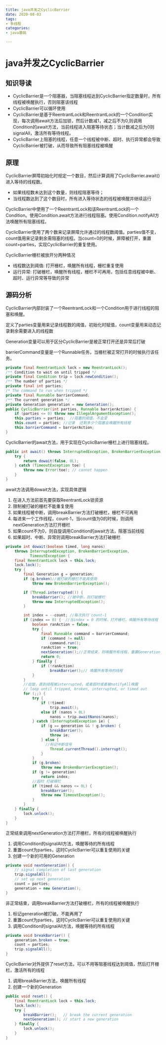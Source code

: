 ```yaml
---
title: java并发之CyclicBarrier
date: 2020-08-03
tags:
- 多线程
categories:
- java基础

---
```


# java并发之CyclicBarrier

## 知识导读

- CyclicBarrier是一个阻塞器，当阻塞线程达到CyclicBarrier指定数量时，所有线程被唤醒执行，否则阻塞该线程
- CyclicBarrier可以循环使用
- CyclicBarrier是基于ReentrantLock和ReentrantLock的一个Condition实现，每次调用await方法后加锁，然后计数减1，减之后不为0,则调用Condition的await方法，当前线程进入阻塞等待状态；当计数减之后为0则signalAll，激活所有等待线程。
- CyclicBarrier上阻塞的线程，任意一个线程被中断、超时、执行异常都会导致CyclicBarrier被打破，从而导致所有阻塞线程被唤醒

## 原理

CyclicBarrier屏障初始化时规定一个数目，然后计算调用了CyclicBarrier.await()进入等待的线程数。

- 如果线程数未达到这个数量，则线程阻塞等待；
- 当线程数达到了这个数目时，所有进入等待状态的线程被唤醒并继续运行

CyclicBarrier中使用了一个ReentrantLock和该ReentrantLock的一个Condition。使用Condition.await方法进行线程阻塞。使用Condition.notifyAll方法唤醒所有阻塞线程。

CyclicBarrier使用了两个数来记录屏障允许通过的线程数阈值。parties值不变，count值用来记录剩余需阻塞的线程。当count=0的时候，屏障被打开，重置count=parties，实现CyclicBarrier的重复使用。

CyclicBarrier栅栏被放开分两种情况

- 线程数达到阈值: 打开栅栏，唤醒所有线程，栅栏重复使用
- 运行异常: 打破栅栏，唤醒所有线程，栅栏不可再用，包括任意线程被中断、超时、运行异常等导致的异常

## 源码分析

CyclicBarrier内部封装了一个ReentrantLock和一个Condition用于进行线程的阻塞和唤醒。

定义了parties变量用来记录线程数的阈值，初始化时赋值，count变量用来动态记录剩余需要进入的线程数

Generation变量可以用于区分CyclicBarrier是被正常打开还是异常后打破

barrierCommand变量是一个Runnable任务，当栅栏被正常打开的时候执行该任务。

```java
private final ReentrantLock lock = new ReentrantLock();
/** Condition to wait on until tripped */
private final Condition trip = lock.newCondition();
/** The number of parties */
private final int parties;
/* The command to run when tripped */
private final Runnable barrierCommand;
/** The current generation */
private Generation generation = new Generation();
public CyclicBarrier(int parties, Runnable barrierAction) {
    if (parties <= 0) throw new IllegalArgumentException();
    this.parties = parties;  //阻塞的阈值，不会变
    this.count = parties; //记录  还剩多少个阻塞会唤醒所有线程
    this.barrierCommand = barrierAction;
}
```

CyclicBarrier的await方法，用于实现在CyclicBarrier栅栏上进行阻塞线程。

```java
public int await() throws InterruptedException, BrokenBarrierException {
    try {
        return dowait(false, 0L);
    } catch (TimeoutException toe) {
        throw new Error(toe); // cannot happen
    }
}
```

await方法调用dowait方法，实现具体逻辑

1. 在进入方法前首先要获取ReentrantLock锁资源
2. 限制被打破的栅栏不能重复使用
3. 如果线程被中断，调用breakBarrier方法打破栅栏，栅栏不可再用
4. 每进来一个工作线程，count-1，当count值为0的时候，则调用nextGeneration方法打开栅栏
5. 如果count不为0，则自旋调用Condition的await方法，阻塞当前线程
6. 如果超时、中断、异常则调用breakBarrier方法打破栅栏

```java
private int dowait(boolean timed, long nanos)
    throws InterruptedException, BrokenBarrierException,
           TimeoutException {
    final ReentrantLock lock = this.lock;
    lock.lock();
    try {
        final Generation g = generation;
        if (g.broken)//被打破的栅栏不能再使用
            throw new BrokenBarrierException();

        if (Thread.interrupted()) {
            breakBarrier(); //被中断，则打破栅栏
            throw new InterruptedException();
        }

        int index = --count; //每次执行 count-1
        if (index == 0) {  //当index = 0 的时候，打开栅栏，唤醒所有等待线程
            boolean ranAction = false;
            try {
                final Runnable command = barrierCommand;
                if (command != null)
                    command.run();
                ranAction = true;
                nextGeneration();//正常结束，则唤醒所有线程，重置Generation
                return 0;
            } finally {
                if (!ranAction)
                    breakBarrier();// 唤醒所有等待的线程
            }
        }
        //自旋，直到线程被interrupted，或者超时或者被notifyAll唤醒
        // loop until tripped, broken, interrupted, or timed out
        for (;;) {
            try {
                if (!timed)
                    trip.await();
                else if (nanos > 0L)
                    nanos = trip.awaitNanos(nanos);
            } catch (InterruptedException ie) {
                if (g == generation && ! g.broken) {
                    breakBarrier();
                    throw ie;
                } else {
                  //标记中断信号
                    Thread.currentThread().interrupt();
                }
            }
            if (g.broken)
                throw new BrokenBarrierException();
            if (g != generation)
                return index;
            //超时 打破栅栏
            if (timed && nanos <= 0L) {
                breakBarrier();
                throw new TimeoutException();
            }
        }
    } finally {
        lock.unlock();
    }
}
```

正常结束调用nextGeneration方法打开栅栏，所有的线程被唤醒执行

1. 调用Condition的signalAll方法，唤醒等待的所有线程
2. 重置count为parties，这时CyclicBarrier可以重复使用的关键
3. 创建一个新的可用的Generation

```java
private void nextGeneration() {
    // signal completion of last generation
    trip.signalAll();
    // set up next generation
    count = parties;
    generation = new Generation();
}
```

非正常结束，调用breakBarrier方法打破栅栏，所有的线程被唤醒执行

1. 标记generation被打破。不能再用了
2. 重置count为parties，这时CyclicBarrier可以重复使用的关键
3. 调用Condition的signalAll方法，唤醒等待的所有线程

```java
private void breakBarrier() {
    generation.broken = true;
    count = parties;
    trip.signalAll();
}
```

CyclicBarrier对外提供了reset方法，可以不用等阻塞线程达到阈值，然后打开栅栏，激活所有的线程

1. 调用breakBarrier方法，唤醒所有线程
2. 创建一个新的Generation

```java
public void reset() {
    final ReentrantLock lock = this.lock;
    lock.lock();
    try {
        breakBarrier();   // break the current generation
        nextGeneration(); // start a new generation
    } finally {
        lock.unlock();
    }
}
```

